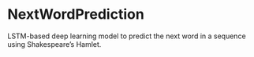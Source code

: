 # NextWordPrediction
 LSTM-based deep learning model to predict the next word in a sequence using Shakespeare’s Hamlet.
